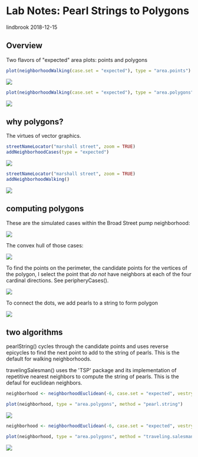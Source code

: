 Lab Notes: Pearl Strings to Polygons
================
lindbrook
2018-12-15

Overview
--------

Two flavors of "expected" area plots: points and polygons

``` r
plot(neighborhoodWalking(case.set = "expected"), type = "area.points")
```

<img src="pearl.strings_files/figure-markdown_github/area_points-1.png" style="display: block; margin: auto;" />

``` r
plot(neighborhoodWalking(case.set = "expected"), type = "area.polygons")
```

<img src="pearl.strings_files/figure-markdown_github/area_polygons-1.png" style="display: block; margin: auto;" />

why polygons?
-------------

The virtues of vector graphics.

``` r
streetNameLocator("marshall street", zoom = TRUE)
addNeighborhoodCases(type = "expected")
```

<img src="pearl.strings_files/figure-markdown_github/marshall_points-1.png" style="display: block; margin: auto;" />

``` r
streetNameLocator("marshall street", zoom = TRUE)
addNeighborhoodWalking()
```

<img src="pearl.strings_files/figure-markdown_github/marshall_polygons-1.png" style="display: block; margin: auto;" />

computing polygons
------------------

These are the simulated cases within the Broad Street pump neighborhood:

![](cloud-1.png)

The convex hull of those cases:

![](hull-1.png)

To find the points on the perimeter, the candidate points for the vertices of the polygon, I select the point that *do not* have neighbors at each of the four cardinal directions. See peripheryCases().

![](perimeter-1.png)

To connect the dots, we add pearls to a string to form polygon

![](pearl_string-1.png)

two algorithms
--------------

pearlString() cycles through the candidate points and uses reverse epicycles to find the next point to add to the string of pearls. This is the default for walking neighborhoods.

travelingSalesman() uses the 'TSP' package and its implementation of repetitive nearest neighbors to compute the string of pearls. This is the defaul for euclidean neighbors.

``` r
neighborhood <- neighborhoodEuclidean(-6, case.set = "expected", vestry = TRUE)

plot(neighborhood, type = "area.polygons", method = "pearl.string")
```

<img src="pearl.strings_files/figure-markdown_github/pearl_string-1.png" style="display: block; margin: auto;" />

``` r
neighborhood <- neighborhoodEuclidean(-6, case.set = "expected", vestry = TRUE)

plot(neighborhood, type = "area.polygons", method = "traveling.salesman")
```

<img src="pearl.strings_files/figure-markdown_github/traveling-1.png" style="display: block; margin: auto;" />
